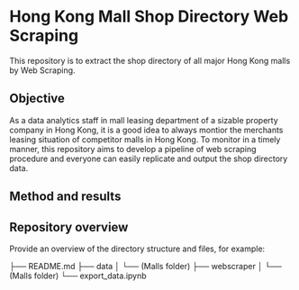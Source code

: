# Hong Kong Mall Shop Directory Web Scraping
This repository is to extract the shop directory of all major Hong Kong malls by Web Scraping.

## Objective
As a data analytics staff in mall leasing department of a sizable property company in Hong Kong, it is a good idea to always montior the merchants leasing situation of competitor malls in Hong Kong. To monitor in a timely manner, this repository aims to develop a pipeline of web scraping procedure and everyone can easily replicate and output the shop directory data.

## Method and results


## Repository overview

Provide an overview of the directory structure and files, for example:

├── README.md
├── data
│   └── (Malls folder)
├── webscraper
│   └── (Malls folder)
└── export_data.ipynb
